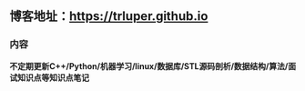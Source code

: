 ## 博客地址：https://trluper.github.io
### 内容
**不定期更新C++/Python/机器学习/linux/数据库/STL源码剖析/数据结构/算法/面试知识点等知识点笔记**